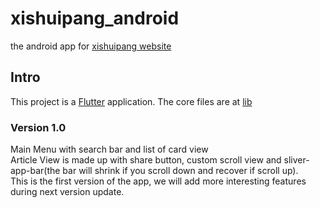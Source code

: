 # xishuipang_android

the android app for [xishuipang website](http://www.xishuipang.com/)

## Intro

This project is a [Flutter](https://flutter.io/docs) application.
The core files are at [lib](./lib)

### Version 1.0
Main Menu with search bar and list of card view <br/>
Article View is made up with share button, custom scroll view and sliver-app-bar(the bar 
will shrink if you scroll down and recover if scroll up).<br/>
This is the first version of the app, we will add more interesting features during next version update.




